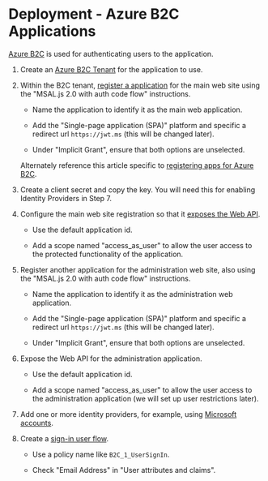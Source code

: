 # Deployment - Azure B2C Applications

[Azure B2C](https://azure.microsoft.com/en-us/services/active-directory/external-identities/b2c/) is used for authenticating users to the application.

1. Create an [Azure B2C Tenant](https://docs.microsoft.com/en-us/azure/active-directory-b2c/tutorial-create-tenant#create-an-azure-ad-b2c-tenant) for the application to use. 

1. Within the B2C tenant, [register a application](https://docs.microsoft.com/en-us/azure/active-directory/develop/scenario-spa-app-registration) for the main web site using the "MSAL.js 2.0 with auth code flow" instructions.

    - Name the application to identify it as the main web application.

    - Add the "Single-page application (SPA)" platform and specific a redirect url `https://jwt.ms` (this will be changed later).

    - Under "Implicit Grant", ensure that both options are unselected.
    
    Alternately reference this article specific to [registering apps for Azure B2C](https://docs.microsoft.com/en-us/azure/active-directory-b2c/tutorial-register-applications?tabs=app-reg-ga).
    
1. Create a client secret and copy the key. You will need this for enabling Identity Providers in Step 7. 

1. Configure the main web site registration so that it [exposes the Web API](https://docs.microsoft.com/en-us/azure/active-directory/develop/scenario-protected-web-api-app-registration).

    - Use the default application id.

    - Add a scope named "access_as_user" to allow the user access to the protected functionality of the application.

1. Register another application for the administration web site, also using the "MSAL.js 2.0 with auth code flow" instructions.

    - Name the application to identify it as the administration web application.

    - Add the "Single-page application (SPA)" platform and specific a redirect url `https://jwt.ms` (this will be changed later).

    - Under "Implicit Grant", ensure that both options are unselected.

1. Expose the Web API for the administration application.

    - Use the default application id.

    - Add a scope named "access_as_user" to allow the user access to the administration application (we will set up user restrictions later).

1. Add one or more identity providers, for example, using [Microsoft accounts](https://docs.microsoft.com/en-us/azure/active-directory-b2c/identity-provider-microsoft-account).

1. Create a [sign-in user flow](https://docs.microsoft.com/en-us/azure/active-directory-b2c/tutorial-create-user-flows#create-a-sign-up-and-sign-in-user-flow).

    - Use a policy name like `B2C_1_UserSignIn`.

    - Check "Email Address" in "User attributes and claims".
